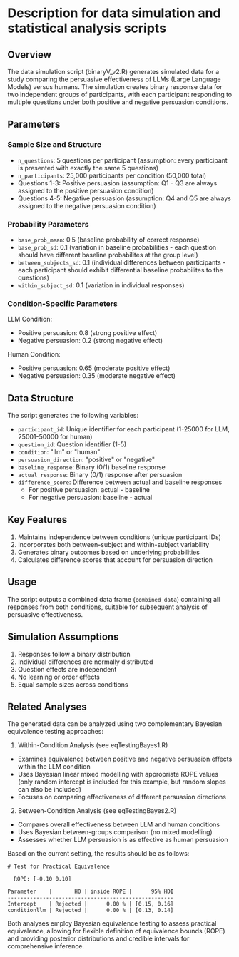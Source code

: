 # Description for data simulation and statistical analysis scripts

## Overview
The data simulation script (binaryV_v2.R) generates simulated data for a study comparing the persuasive effectiveness of LLMs (Large Language Models) versus humans.
The simulation creates binary response data for two independent groups of participants, with each participant responding to multiple questions under both positive and negative persuasion conditions.

## Parameters

### Sample Size and Structure
- `n_questions`: 5 questions per participant (assumption: every participant is presented with exactly the same 5 questions)
- `n_participants`: 25,000 participants per condition (50,000 total)
- Questions 1-3: Positive persuasion (assumption: Q1 - Q3 are always assigned to the positive persuasion condition)
- Questions 4-5: Negative persuasion (assumption: Q4 and Q5 are always assigned to the negative persuasion condition)

### Probability Parameters
- `base_prob_mean`: 0.5 (baseline probability of correct response)
- `base_prob_sd`: 0.1 (variation in baseline probabilities - each question should have different baseline probabilites at the group level)
- `between_subjects_sd`: 0.1 (individual differences between participants - each participant should exhibit differential baseline probabilites to the questions)
- `within_subject_sd`: 0.1 (variation in individual responses)

### Condition-Specific Parameters
LLM Condition:
- Positive persuasion: 0.8 (strong positive effect)
- Negative persuasion: 0.2 (strong negative effect)

Human Condition:
- Positive persuasion: 0.65 (moderate positive effect)
- Negative persuasion: 0.35 (moderate negative effect)

## Data Structure
The script generates the following variables:
- `participant_id`: Unique identifier for each participant (1-25000 for LLM, 25001-50000 for human)
- `question_id`: Question identifier (1-5)
- `condition`: "llm" or "human"
- `persuasion_direction`: "positive" or "negative"
- `baseline_response`: Binary (0/1) baseline response
- `actual_response`: Binary (0/1) response after persuasion
- `difference_score`: Difference between actual and baseline responses
  * For positive persuasion: actual - baseline
  * For negative persuasion: baseline - actual

## Key Features
1. Maintains independence between conditions (unique participant IDs)
2. Incorporates both between-subject and within-subject variability
3. Generates binary outcomes based on underlying probabilities
4. Calculates difference scores that account for persuasion direction

## Usage
The script outputs a combined data frame (`combined_data`) containing all responses from both conditions, suitable for subsequent analysis of persuasive effectiveness.

## Simulation Assumptions
1. Responses follow a binary distribution
2. Individual differences are normally distributed
3. Question effects are independent
4. No learning or order effects
5. Equal sample sizes across conditions

## Related Analyses
The generated data can be analyzed using two complementary Bayesian equivalence testing approaches:

1. Within-Condition Analysis (see eqTestingBayes1.R)
* Examines equivalence between positive and negative persuasion effects within the LLM condition
* Uses Bayesian linear mixed modelling with appropriate ROPE values (only random intercept is included for this example, but random slopes can also be included)
* Focuses on comparing effectiveness of different persuasion directions

2. Between-Condition Analysis (see eqTestingBayes2.R)
* Compares overall effectiveness between LLM and human conditions
* Uses Bayesian between-groups comparison (no mixed modelling)
* Assesses whether LLM persuasion is as effective as human persuasion

Based on the current setting, the results should be as follows:

```
# Test for Practical Equivalence

  ROPE: [-0.10 0.10]

Parameter    |       H0 | inside ROPE |      95% HDI
----------------------------------------------------
Intercept    | Rejected |      0.00 % | [0.15, 0.16]
conditionllm | Rejected |      0.00 % | [0.13, 0.14]
```

Both analyses employ Bayesian equivalence testing to assess practical equivalence, allowing for flexible definition of equivalence bounds (ROPE) and providing posterior distributions and credible intervals for comprehensive inference.
